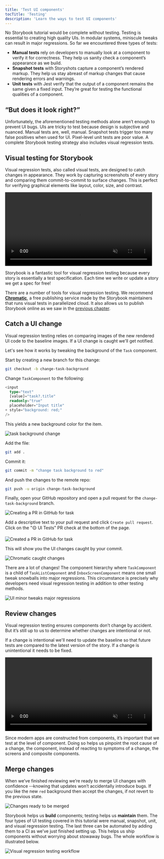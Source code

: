 ```yaml
---
title: 'Test UI components'
tocTitle: 'Testing'
description: 'Learn the ways to test UI components'
---
```


No Storybook tutorial would be complete without testing. Testing is essential to creating high quality UIs. In modular systems, miniscule tweaks can result in major regressions. So far we encountered three types of tests:

- **Manual tests** rely on developers to manually look at a component to verify it for correctness. They help us sanity check a component’s appearance as we build.
- **Snapshot tests** with Storyshots capture a component’s rendered markup. They help us stay abreast of markup changes that cause rendering errors and warnings.
- **Unit tests** with Jest verify that the output of a component remains the same given a fixed input. They’re great for testing the functional qualities of a component.

## “But does it look right?”

Unfortunately, the aforementioned testing methods alone aren’t enough to prevent UI bugs. UIs are tricky to test because design is subjective and nuanced. Manual tests are, well, manual. Snapshot tests trigger too many false positives when used for UI. Pixel-level unit tests are poor value. A complete Storybook testing strategy also includes visual regression tests.

## Visual testing for Storybook

Visual regression tests, also called visual tests, are designed to catch changes in appearance. They work by capturing screenshots of every story and comparing them commit-to-commit to surface changes. This is perfect for verifying graphical elements like layout, color, size, and contrast.

<video autoPlay muted playsInline loop style="width:480px; margin: 0 auto;">
  <source
    src="/intro-to-storybook/visual-regression-testing.mp4"
    type="video/mp4"
  />
</video>

Storybook is a fantastic tool for visual regression testing because every story is essentially a test specification. Each time we write or update a story we get a spec for free!

There are a number of tools for visual regression testing. We recommend [**Chromatic**](https://www.chromatic.com/), a free publishing service made by the Storybook maintainers that runs visual tests in parallelized cloud. It also allows us to publish Storybook online as we saw in the [previous chapter](/intro-to-storybook/angular/en/deploy/).

## Catch a UI change

Visual regression testing relies on comparing images of the new rendered UI code to the baseline images. If a UI change is caught we'll get notified.

Let's see how it works by tweaking the background of the `Task` component.

Start by creating a new branch for this change:

```bash
git checkout -b change-task-background
```

Change `TaskComponent` to the following:

```diff:title=src/app/components/task.component.ts
<input
  type="text"
  [value]="task?.title"
  readonly="true"
  placeholder="Input title"
+ style="background: red;"
/>
```

This yields a new background color for the item.

![task background change](/intro-to-storybook/chromatic-task-change.png)

Add the file:

```bash
git add .
```

Commit it:

```bash
git commit -m "change task background to red"
```

And push the changes to the remote repo:

```bash
git push -u origin change-task-background
```

Finally, open your GitHub repository and open a pull request for the `change-task-background` branch.

![Creating a PR in GitHub for task](/github/pull-request-background.png)

Add a descriptive text to your pull request and click `Create pull request`. Click on the "🟡 UI Tests" PR check at the bottom of the page.

![Created a PR in GitHub for task](/github/pull-request-background-ok.png)

This will show you the UI changes caught by your commit.

![Chromatic caught changes](/intro-to-storybook/chromatic-catch-changes.png)

There are a lot of changes! The component hierarchy where `TaskComponent` is a child of `TaskListComponent` and `InboxScreenComponent` means one small tweak snowballs into major regressions. This circumstance is precisely why developers need visual regression testing in addition to other testing methods.

![UI minor tweaks major regressions](/intro-to-storybook/minor-major-regressions.gif)

## Review changes

Visual regression testing ensures components don’t change by accident. But it’s still up to us to determine whether changes are intentional or not.

If a change is intentional we'll need to update the baseline so that future tests are compared to the latest version of the story. If a change is unintentional it needs to be fixed.

<video autoPlay muted playsInline loop style="width:480px; margin: 0 auto;">
  <source
    src="/intro-to-storybook/website-workflow-review-merge-optimized.mp4"
    type="video/mp4"
  />
</video>

Since modern apps are constructed from components, it’s important that we test at the level of component. Doing so helps us pinpoint the root cause of a change, the component, instead of reacting to symptoms of a change, the screens and composite components.

## Merge changes

When we’ve finished reviewing we’re ready to merge UI changes with confidence --knowing that updates won’t accidentally introduce bugs. If you like the new `red` background then accept the changes, if not revert to the previous state.

![Changes ready to be merged](/intro-to-storybook/chromatic-review-finished.png)

Storybook helps us **build** components; testing helps us **maintain** them. The four types of UI testing covered in this tutorial were manual, snapshot, unit, and visual regression testing. The last three can be automated by adding them to a CI as we've just finished setting up. This helps us ship components without worrying about stowaway bugs. The whole workflow is illustrated below.

![Visual regression testing workflow](/intro-to-storybook/cdd-review-workflow.png)
